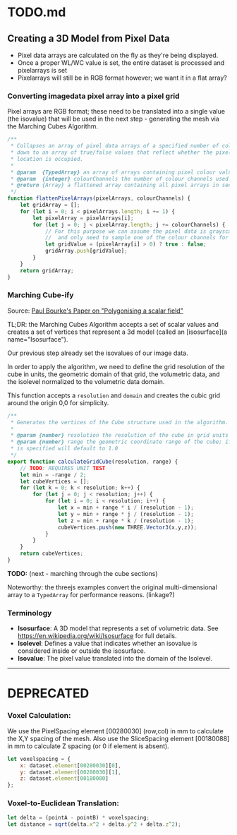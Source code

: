 # TODO.md

## Creating a 3D Model from Pixel Data

- Pixel data arrays are calculated on the fly as they're being displayed.
- Once a proper WL/WC value is set, the entire dataset is processed and pixelarrays is set
- Pixelarrays will still be in RGB format however; we want it in a flat array?

### Converting imagedata pixel array into a pixel grid

Pixel arrays are RGB format; these need to be translated into a single value (the isovalue)
that will be used in the next step - generating the mesh via the Marching Cubes Algorithm.

```javascript
/**
 * Collapses an array of pixel data arrays of a specified number of color channels,
 * down to an array of true/false values that reflect whether the pixel at the plane
 * location is occupied.
 *
 * @param  {TypedArray} an array of arrays containing pixel colour values
 * @param  {integer} colourChannels the number of colour channels used in the pixel data
 * @return {Array} a flattened array containing all pixel arrays in sequence
 */
function flattenPixelArrays(pixelArrays, colourChannels) {
	let gridArray = [];
	for (let i = 0; i < pixelArrays.length; i += 1) {
		let pixelArray = pixelArrays[i];
		for (let j = 0; j < pixelArray.length; j += colourChannels) {
			// For this purpose we can assume the pixel data is grayscale
			//  and only need to sample one of the colour channels for presence
			let gridValue = (pixelArray[i] > 0) ? true : false;
			gridArray.push[gridValue];
		}
	}
	return gridArray;
}
```

### Marching Cube-ify

Source:
[Paul Bourke's Paper on "Polygonising a scalar field"](http://paulbourke.net/geometry/polygonise)

TL;DR: the Marching Cubes Algorithm accepts a set of scalar values and creates
a set of vertices that represent a 3d model (called an [isosurface](a name="Isosurface").

Our previous step already set the isovalues of our image data.

In order to apply the algorithm, we need to define the grid resolution of the
cube in units, the geometric domain of that grid, the volumetric data, and the isolevel
normalized to the volumetric data domain.

This function accepts a `resolution` and `domain` and creates the cubic grid around
the origin 0,0 for simplicity.

```javascript
/**
 * Generates the vertices of the Cube structure used in the algorithm.
 *
 * @param {number} resolution the resolution of the cube in grid units
 * @param {number} range the geometric coordinate range of the cube; if no value
 * is specified will default to 1.0
 */
export function calculateGridCube(resolution, range) {
	// TODO: REQUIRES UNIT TEST
	let min = -range / 2;
	let cubeVertices = [];
	for (let k = 0; k < resolution; k++) {
		for (let j = 0; j < resolution; j++) {
			for (let i = 0; i < resolution; i++) {
				let x = min + range * i / (resolution - 1);
				let y = min + range * j / (resolution - 1);
				let z = min + range * k / (resolution - 1);
				cubeVertices.push(new THREE.Vector3(x,y,z));
			}
		}
	}
	return cubeVertices;
}

```

**TODO:** (next - marching through the cube sections)

Noteworthy: the threejs examples convert the original multi-dimensional array to
a `TypedArray` for performance reasons. (linkage?)


### Terminology

- <a name="Isosurface"></a>**Isosurface**: A 3D model that represents a set of volumetric data. See https://en.wikipedia.org/wiki/Isosurface for full details.
- <a name="Isolevel"></a>**Isolevel**: Defines a value that indicates whether an isovalue is considered inside
or outside the isosurface.
- <a name="Isovalue"></a>**Isovalue**: The pixel value translated into the domain of the Isolevel.

---

# DEPRECATED

### Voxel Calculation:
We use the PixelSpacing element [00280030] (row,col) in mm to calculate the X,Y spacing of the mesh.
Also use the SliceSpacing element [00180088] in mm to calculate Z spacing (or 0 if element is absent).

```javascript
let voxelspacing = {
	x: dataset.element[00280030][0],
	y: dataset.element[00280030][1],
	z: dataset.element[00180080]
};
```

### Voxel-to-Euclidean Translation:

```javascript
let delta = (pointA - pointB) * voxelspacing;
let distance = sqrt(delta.x^2 + delta.y^2 + delta.z^2);
```
